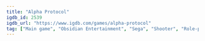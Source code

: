 ```yaml
---
title: "Alpha Protocol"
igdb_id: 2539
igdb_url: "https://www.igdb.com/games/alpha-protocol"
tag: ["Main game", "Obsidian Entertainment", "Sega", "Shooter", "Role-playing (RPG)", "Single player", "Third person", "Action", "Stealth"]
---
```

